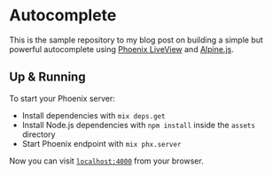 # Autocomplete

This is the sample repository to my blog post on building a simple but powerful
autocomplete using [Phoenix LiveView](https://github.com/phoenixframework/phoenix_live_view) and [Alpine.js](https://github.com/alpinejs/alpine).

## Up & Running

To start your Phoenix server:

  * Install dependencies with `mix deps.get`
  * Install Node.js dependencies with `npm install` inside the `assets` directory
  * Start Phoenix endpoint with `mix phx.server`

Now you can visit [`localhost:4000`](http://localhost:4000) from your browser.
